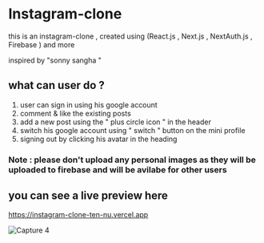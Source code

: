 # Instagram-clone 
this is an instagram-clone , created using (React.js , Next.js , NextAuth.js , Firebase ) and more

inspired by "sonny sangha " 

## what can user do ?

1. user can sign in using his google account 
2. comment & like the existing posts
3. add a new post using the " plus circle icon " in the header 
4. switch his google account using " switch " button on the mini profile 
5. signing out by clicking his avatar in the heading 

### Note : please don't upload any personal images as they will be uploaded to firebase and will be avilabe for other users 


## you can see a live preview here 

https://instagram-clone-ten-nu.vercel.app


![Capture 4](https://user-images.githubusercontent.com/80011249/168446014-ca37bd6a-6843-4a2a-a9d5-78bf66c73199.PNG)
